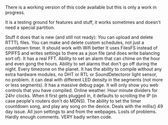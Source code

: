 
There is a working version of this code available but this is only a work in progress.

It is a testing ground for features and stuff, it works sometimes and doesn't need a special partition.

Stuff it does that is new (and still not ready):
You can upload and delete RTTTL files.
You can make and delete custom schedules, not just a countdown timer.
It should work with Wifi better
It uses FilesFS instead of SPIFFS and writes settings to there as a json file (and does write balancing sort of).
It has a real FFT.
Ability to set an alarm that can chime on the hour and even gong the hours.
Ability to set alarms that don't go off during the night.
Every timezone on the planet.
It has the ability to compile without any extra hardware modules, no DHT or RTL or SoundDetectoror light sensor, no problem.
it can deal with different LED density in the segments (not more or less segments).
It has a massive debug page.
It will only show you web controls that you have compiled.
Online weather.
Hour minute dividers for 24hr clocks.
When it first gets plugged in, it defaults to scrolling the IP (in case people's routers don't do MDNS). 
The ability to set the timer countdown song, and play any song on the device.
Deals with the millis() 49 day issue.
All json settings to and from the webpages.
Losts of problems.
Hardly enough comments.
VERY badly writen code.